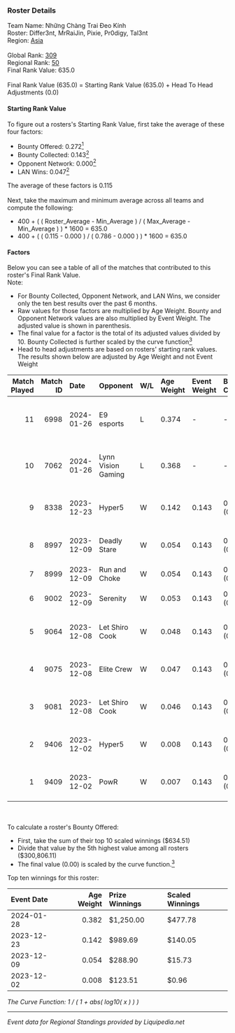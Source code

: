 ### Roster Details<br />
Team Name: Những Chàng Trai Đeo Kính<br />
Roster: Differ3nt, MrRaiJin, Pixie, Pr0digy, Tal3nt<br />
Region: [Asia]( ../standings_asia.md)<br />
<br />
Global Rank: [309](../standings_global.md)<br />
Regional Rank: [50]( ../standings_asia.md)<br />
Final Rank Value:  635.0<br />
<br />
Final Rank Value (635.0) = Starting Rank Value (635.0) + Head To Head Adjustments (0.0)<br />

#### Starting Rank Value<br />
To figure out a rosters's Starting Rank Value, first take the average of these four factors:<br />
- Bounty Offered: 0.272[<sup>1</sup>](#table2)
- Bounty Collected: 0.143[<sup>2</sup>](#table1)
- Opponent Network: 0.000[<sup>2</sup>](#table1)
- LAN Wins: 0.047[<sup>2</sup>](#table1)

The average of these factors is 0.115<br />
<br />
Next, take the maximum and minimum average across all teams and compute the following:<br />
- 400 + ( ( Roster_Average - Min_Average ) / ( Max_Average - Min_Average ) ) * 1600 = 635.0
- 400 + ( ( 0.115 - 0.000 ) / ( 0.786 - 0.000 ) ) * 1600 = 635.0


#### Factors<br />
Below you can see a table of all of the matches that contributed to this roster's Final Rank Value.<br />
Note:<br />

- For Bounty Collected, Opponent Network, and LAN Wins, we consider only the ten best results over the past 6 months.
- Raw values for those factors are multiplied by Age Weight. Bounty and Opponent Network values are also multiplied by Event Weight. The adjusted value is shown in parenthesis.
- The final value for a factor is the total of its adjusted values divided by 10. Bounty Collected is further scaled by the curve function[<sup>3</sup>](#curveFunction)
- Head to head adjustments are based on rosters' starting rank values. The results shown below are adjusted by Age Weight and not Event Weight
<span id="table1"></span><br />


| Match Played | Match ID | Date       | Opponent           | W/L | Age Weight | Event Weight | Bounty Collected | Opponent Network | LAN Wins  | H2H Adj. | Roster                                      |
| -: | -: | :- | :- | :- | :- | :- | :- | :- | :- | -: | :- |
|           11 |     6998 | 2024-01-26 | E9 esports         | L   | 0.374      | -            | -                | -                | -         |    -4.71 | Differ3nt, MrRaiJin, Pixie, Pr0digy, Tal3nt |
|           10 |     7062 | 2024-01-26 | Lynn Vision Gaming | L   | 0.368      | -            | -                | -                | -         |    -0.77 | Differ3nt, MrRaiJin, Pixie, Pr0digy, Tal3nt |
|            9 |     8338 | 2023-12-23 | Hyper5             | W   | 0.142      | 0.143        | 0.000 (0.000)    | 0.017 (0.000)    | 1 (0.142) |     2.12 | Differ3nt, Foxy2k, Pr0digy, Ramel, Tal3nt   |
|            8 |     8997 | 2023-12-09 | Deadly Stare       | W   | 0.054      | 0.143        | 0.000 (0.000)    | 0.006 (0.000)    | 1 (0.054) |     0.70 | Asterex, Ex-President, Fuyu, Hozumi, Nico   |
|            7 |     8999 | 2023-12-09 | Run and Choke      | W   | 0.054      | 0.143        | 0.000 (0.000)    | 0.003 (0.000)    | 1 (0.054) |     0.66 | bi, dlr, dmh, nice, so                      |
|            6 |     9002 | 2023-12-09 | Serenity           | W   | 0.053      | 0.143        | 0.000 (0.000)    | 0.003 (0.000)    | 1 (0.053) |     0.64 | Al1an, Ariki, FeedKingz, IRO, Peo           |
|            5 |     9064 | 2023-12-08 | Let Shiro Cook     | W   | 0.048      | 0.143        | 0.000 (0.000)    | 0.001 (0.000)    | 1 (0.048) |     0.45 | HwAnG-, Levi, mintttt, Shiro, ThanhChoww    |
|            4 |     9075 | 2023-12-08 | Elite Crew         | W   | 0.047      | 0.143        | 0.000 (0.000)    | 0.000 (0.000)    | 1 (0.047) |     0.31 | Differ3nt, Foxy2k, Pr0digy, Ramel, Tal3nt   |
|            3 |     9081 | 2023-12-08 | Let Shiro Cook     | W   | 0.046      | 0.143        | 0.000 (0.000)    | 0.001 (0.000)    | 1 (0.046) |     0.43 | HwAnG-, Levi, mintttt, Shiro, ThanhChoww    |
|            2 |     9406 | 2023-12-02 | Hyper5             | W   | 0.008      | 0.143        | 0.000 (0.000)    | 0.017 (0.000)    | 0 (0.000) |     0.12 | Differ3nt, Foxy2k, Pr0digy, Ramel, Tal3nt   |
|            1 |     9409 | 2023-12-02 | PowR               | W   | 0.007      | 0.143        | 0.000 (0.000)    | 0.003 (0.000)    | 0 (0.000) |     0.07 | Differ3nt, Foxy2k, Pr0digy, Ramel, Tal3nt   |

<br />
<span id="table2"></span><br />
To calculate a roster's Bounty Offered:<br />

- First, take the sum of their top 10 scaled winnings ($634.51)
- Divide that value by the 5th highest value among all rosters ($300,806.11)
- The final value (0.00) is scaled by the curve function.[<sup>3</sup>](#curveFunction)

Top ten winnings for this roster:<br />

| Event Date | Age Weight | Prize Winnings | Scaled Winnings |
| :- | -: | :- | :- |
| 2024-01-28 |      0.382 | $1,250.00      | $477.78         |
| 2023-12-23 |      0.142 | $989.69        | $140.05         |
| 2023-12-09 |      0.054 | $288.90        | $15.73          |
| 2023-12-02 |      0.008 | $123.51        | $0.96           |


<span id="curveFunction"></span>_The Curve Function: 1 / ( 1 + abs( log10( x ) ) )_<br />

---
_Event data for Regional Standings provided by Liquipedia.net_<br />
